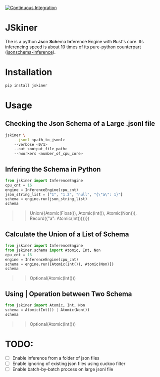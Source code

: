 [![Continuous Integration](https://github.com/jeffrey82221/JSkiner/actions/workflows/ci.yml/badge.svg?branch=main)](https://github.com/jeffrey82221/JSkiner/actions/workflows/ci.yml)

# JSkiner 

The is a python **Js**on **Sch**ema **In**ference **E**ngine with **R**ust's core. Its inferencing speed is about 10 times of its pure-python counterpart ([jsonschema-inference](https://pypi.org/project/jsonschema-inference/)).

# Installation 

```bash
pip install jskiner
```

# Usage

## Checking the Json Schema of a Large .jsonl file

```bash
jskiner \
    --jsonl <path_to_jsonl> 
    --verbose <0/1> 
    --out <output_file_path>
    --nworkers <number_of_cpu_core>
```

## Infering the Schema in Python

```python
from jskiner import InferenceEngine
cpu_cnt = 16
engine = InferenceEngine(cpu_cnt)
json_string_list = ["1", "1.2", "null", "{\"a\": 1}"]
schema = engine.run(json_string_list)
schema
```
>> Union({Atomic(Float()), Atomic(Int()), Atomic(Non()), Record({"a": Atomic(Int())})})

## Calculate the Union of a List of Schema 

```python
from jskiner import InferenceEngine
from jskiner.schema import Atomic, Int, Non
cpu_cnt = 16
engine = InferenceEngine(cpu_cnt)
schema = engine.run([Atomic(Int()), Atomic(Non)])
schema
```
>> Optional(Atomic(Int()))

## Using | Operation between Two Schema

```python
from jskiner import Atomic, Int, Non
schema = Atomic(Int()) | Atomic(Non())
schema
```
>> Optional(Atomic(Int()))

# TODO:

- [ ] Enable inference from a folder of json files 
- [ ] Enable ignoring of existing json files using cuckoo filter
- [ ] Enable batch-by-batch process on large jsonl file